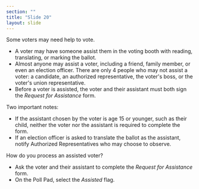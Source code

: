 ```yaml
---
section: ""
title: "Slide 20"
layout: slide
---
```


Some voters may need help to vote.

- A voter may have someone assist them in the voting booth with reading, translating, or marking the ballot.
- Almost anyone may assist a voter, including a friend, family member, or even an election officer. There are only 4 people who may not assist a voter: a candidate, an authorized representative, the voter's boss, or the voter's union representative.
- Before a voter is assisted, the voter and their assistant must both sign the _Request for Assistance_ form.

Two important notes:

- If the assistant chosen by the voter is age 15 or younger, such as their child, neither the voter nor the assistant is required to complete the form.
- If an election officer is asked to translate the ballot as the assistant, notify Authorized Representatives who may choose to observe.

How do you process an assisted voter?

- Ask the voter and their assistant to complete the _Request for Assistance_ form.
- On the Poll Pad, select the _Assisted_ flag.